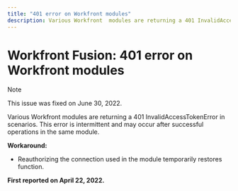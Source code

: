 ```yaml
---
title: "401 error on Workfront modules"
description: Various Workfront  modules are returning a 401 InvalidAccessTokenError in scenarios. This error is intermittent and may occur after successful operations in the same module. 
---
```


# Workfront Fusion: 401 error on Workfront modules


>[!NOTE]
>
>This issue was fixed on June 30, 2022.

Various Workfront modules are returning a 401 InvalidAccessTokenError in scenarios. This error is intermittent and may occur after successful operations in the same module. 

**Workaround:**

+ Reauthorizing the connection used in the module temporarily restores function.

**First reported on April 22, 2022.**